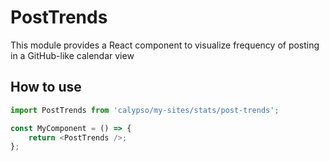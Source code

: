 # PostTrends

This module provides a React component to visualize frequency of posting in a GitHub-like calendar view

## How to use

```js
import PostTrends from 'calypso/my-sites/stats/post-trends';

const MyComponent = () => {
	return <PostTrends />;
};
```
